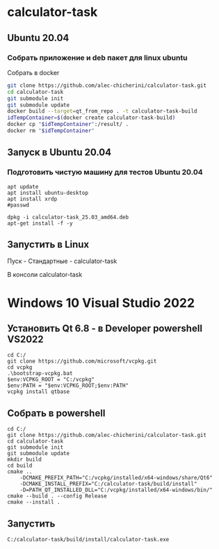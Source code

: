 # calculator-task

## Ubuntu 20.04
### Собрать приложение и deb пакет для linux ubuntu
Собрать в docker 
```bash
git clone https://github.com/alec-chicherini/calculator-task.git
cd calculator-task
git submodule init
git submodule update
docker build --target=qt_from_repo . -t calculator-task-build
idTempContainer=$(docker create calculator-task-build)
docker cp "$idTempContainer":/result/ .
docker rm "$idTempContainer"
```

## Запуск в Ubuntu 20.04
### Подготовить чистую машину для тестов Ubuntu 20.04
```
apt update
apt install ubuntu-desktop
apt install xrdp
#passwd

dpkg -i calculator-task_25.03_amd64.deb
apt-get install -f -y
```
## Запустить в Linux
Пуск - Стандартные - calculator-task

В консоли calculator-task

# Windows 10 Visual Studio 2022
## Установить Qt 6.8 - в Developer powershell VS2022
```
cd C:/
git clone https://github.com/microsoft/vcpkg.git
cd vcpkg
.\bootstrap-vcpkg.bat
$env:VCPKG_ROOT = "C:/vcpkg"
$env:PATH = "$env:VCPKG_ROOT;$env:PATH"
vcpkg install qtbase
```

## Собрать в powershell
```
cd C:/
git clone https://github.com/alec-chicherini/calculator-task.git
cd calculator-task
git submodule init
git submodule update
mkdir build
cd build
cmake .. 
	-DCMAKE_PREFIX_PATH="C:/vcpkg/installed/x64-windows/share/Qt6"  
	-DCMAKE_INSTALL_PREFIX="C:/calculator-task/build/install" 
	-D=PATH_QT_INSTALLED_DLL="C:/vcpkg/installed/x64-windows/bin/"
cmake --build . --config Release
cmake --install .
```

## Запустить
```
C:/calculator-task/build/install/calculator-task.exe
```
 